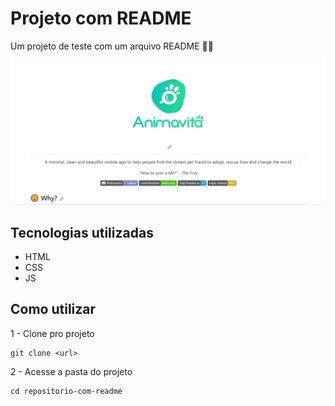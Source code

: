 # Projeto com README
Um projeto de teste com um arquivo README 🚀🚀

<img src="./tela.gif" alt="gif tela inicial do projeto xyz">

## Tecnologias utilizadas
- HTML
- CSS
- JS

## Como utilizar

1 - Clone pro projeto
```
git clone <url>
```

2 - Acesse a pasta do projeto
```
cd repositorio-com-readme
```